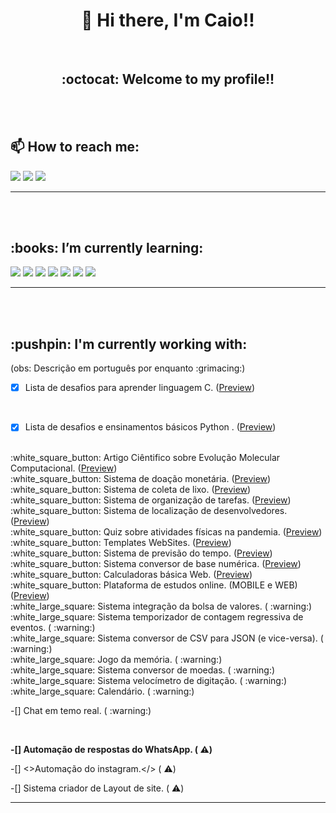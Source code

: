<h1 align="center"> 👋 Hi there, I'm Caio!!</h1>
<br>
<h2 align="center"> :octocat: Welcome to my profile!! </h2>
<br>
<br>


<h2 >📫 How to reach me:</h2>

[![](https://img.shields.io/badge/LINKEDIN-Caio_Machado-informational?style=plastic&logo=linkedin)](https://www.linkedin.com/in/caiohmachadoo/)
[![](https://img.shields.io/badge/FACEBOOK-Caio_Machado-blue?style=plastic&logo=facebook)](https://www.facebook.com/Caio.Henri.Machado/)
[![](https://img.shields.io/badge/INSTAGRAM-@cai0__m-blueviolet?style=plastic&logo=instagram)](https://www.instagram.com/cai0_m/)
<br>
<hr/>

<br>
<br>

<h2> :books: I’m currently learning:</h2>

![](https://img.shields.io/badge/Python-Data__analysis-3776AB?style=plastic&logo=python)
![](https://img.shields.io/badge/|-JavaScript-F7DF1E?style=plastic&logo=javascript)
![](https://img.shields.io/badge/|-NodeJs-339933?style=plastic&logo=notion)
![](https://img.shields.io/badge/|-ReactJs-61DAFB?style=plastic&logo=react)
![](https://img.shields.io/badge/|-ReactNative-0088CC?style=plastic&logo=reactos)
![](https://img.shields.io/badge/|-HTML-E34F26?style=plastic&logo=html5)
![](https://img.shields.io/badge/|-CSS-1572B6?style=plastic&logo=css3)
<br>
<hr/>

<br>
<br>
<h2> :pushpin: I'm currently working with:</h2>
(obs: Descrição em português por enquanto :grimacing:)
<br>

 - [x] Lista de desafios para aprender linguagem C.
 (<a href="https://github.com/CaioHenriqueMachado/Linguagem_C">Preview</a>)
<br>

 - [x] Lista de desafios e ensinamentos básicos Python .
(<a href="https://github.com/CaioHenriqueMachado/Contribuindo_com_Python">Preview</a>)
<br>
 :white_square_button: Artigo Ciêntifico sobre Evolução Molecular Computacional.
(<a href="https://github.com/CaioHenriqueMachado/Computational-Molecular-Evolution">Preview</a>)
<br>
 :white_square_button: Sistema de doação monetária.
(<a href="https://github.com/CaioHenriqueMachado/BE-THE-HERO-project">Preview</a>)
<br>
 :white_square_button: Sistema de coleta de lixo.
(<a href="https://github.com/CaioHenriqueMachado/Ecoleta-project">Preview</a>)
<br>
 :white_square_button: Sistema de organização de tarefas.
(<a href="https://github.com/CaioHenriqueMachado/VIPER-TASKS-project">Preview</a>)
<br>
 :white_square_button: Sistema de localização de desenvolvedores.
(<a href="https://github.com/CaioHenriqueMachado/DevRadar-project">Preview</a>)
<br>
 :white_square_button: Quiz sobre atividades físicas na pandemia.
(<a href="https://github.com/CaioHenriqueMachado/QuizViperX-project">Preview</a>)
<br>
 :white_square_button: Templates WebSites.
(<a href="https://github.com/CaioHenriqueMachado/Templates-WebSite">Preview</a>)
<br>
 :white_square_button: Sistema de previsão do tempo.
(<a href="https://github.com/CaioHenriqueMachado/TodayIsWeather">Preview</a>)
<br>
 :white_square_button: Sistema conversor de base numérica.
(<a href="https://github.com/CaioHenriqueMachado/Numeric-base-converter">Preview</a>)
<br>
 :white_square_button: Calculadoras básica Web.
(<a href="https://github.com/CaioHenriqueMachado/Basic-calculator">Preview</a>)
<br>
 :white_square_button: Plataforma de estudos online. (MOBILE e WEB)
(<a href="https://github.com/CaioHenriqueMachado/PROFFY-project">Preview</a>)
<br>
 :white_large_square: Sistema integração da bolsa de valores.
  ( :warning:)
<br>
 :white_large_square: Sistema temporizador de contagem regressiva de eventos.
 ( :warning:)
<br>
 :white_large_square: Sistema conversor de CSV para JSON (e vice-versa).
 ( :warning:)
<br>
 :white_large_square: Jogo da memória.
 ( :warning:)
<br>
 :white_large_square: Sistema conversor de moedas.
 ( :warning:)
<br>
 :white_large_square: Sistema velocímetro de digitação.
 ( :warning:)
<br>
 :white_large_square: Calendário.
 ( :warning:)

 <p> -[]  Chat em temo real.
 ( :warning:)</p>

<br>

 <strong> -[] Automação de respostas do WhatsApp.
 ( :warning:) </strong>
<br>

 -[] <>Automação do instagram.</>
 ( :warning:)
<br>

 -[] Sistema criador de Layout de site.
 ( :warning:)
<br>
<hr>

<!--
**CaioHenriqueMachado/CaioHenriqueMachado** is a ✨ _special_ ✨ repository because its `README.md` (this file) appears on your GitHub profile.

Here are some ideas to get you started:

- 🔭 I’m currently working on ...
- 🌱 I’m currently learning ...
- 👯 I’m looking to collaborate on ...
- 🤔 I’m looking for help with ...
- 💬 Ask me about ...
- 📫 How to reach me: ...
- 😄 Pronouns: ...
- ⚡ Fun fact: ...
-->
